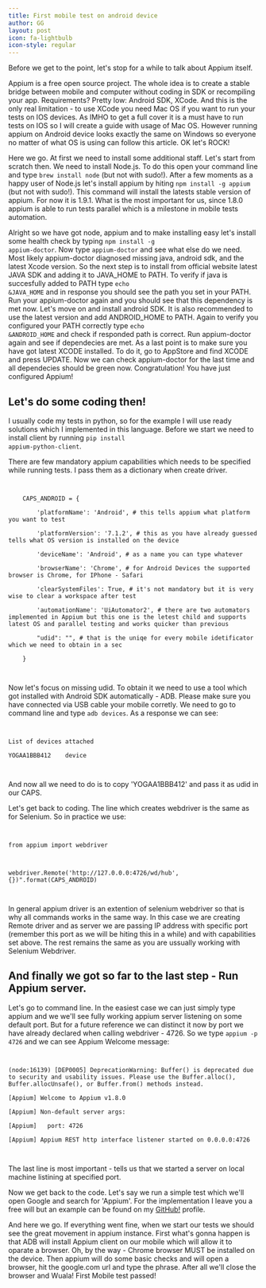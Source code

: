 ```yaml
---
title: First mobile test on android device
author: GG
layout: post
icon: fa-lightbulb
icon-style: regular
---
```


Before we get to the point, let's stop for a while to talk about Appium itself.


Appium is a free open source project. The whole idea is to create a stable bridge between mobile and computer without coding in SDK or recompiling your app. Requirements? Pretty low: Android SDK, XCode. And this is the only real limitation  - to use XCode you need Mac OS if you want to run your tests on IOS devices. As IMHO to get a full cover it is a must have to run tests on IOS so I will create a guide with usage of Mac OS. However running appium on Android device looks exactly the same on Windows so everyone no matter of what OS is using can follow this article. OK let's ROCK!

 

Here we go. At first we need to install some additional staff. Let's start from scratch then. We need to install Node.js. To do this open your command line and type <code>brew install node</code> (but not with sudo!). After a few moments as a happy user of Node.js let's install appium by hiting <code>npm install -g appium</code> (but not with sudo!). This command will install the latests stable version of appium. For now it is 1.9.1. What is the most important for us, since 1.8.0 appium is able to run tests parallel which is a milestone in mobile tests automation. 

Alright so we have got node, appium and to make installing easy let's install some health check by typing <code>npm install -g appium-doctor</code>. Now type <code>appium-doctor</code> and see what else do we need. Most likely appium-doctor diagnosed missing java, android sdk, and the latest Xcode version. So the next step is to install from official website latest JAVA SDK and adding it to JAVA_HOME to PATH. To verify if java is succesfully added to PATH type <code>echo &JAVA_HOME</code> and in response you should see the path you set in your PATH. Run your appium-doctor again and you should see that this dependency is met now. Let's move on and install android SDK. It is also recommended to use the latest version and add ANDROID_HOME to PATH. Again to verify you configured your PATH correctly type <code>echo &ANDROID_HOME</code> and check if responded path is correct. Run appium-doctor again and see if dependecies are met. As a last point is to make sure you have got latest XCODE installed. To do it, go to AppStore and find XCODE and press UPDATE. Now we can check appium-doctor for the last time and all dependecies should be green now. Congratulation! You have just configured Appium!

 

<h2>Let's do some coding then!</h2>



I usually code my tests in python, so for the example I will use ready solutions which I implemented in this language. Before we start we need to install client by running <code>pip install appium-python-client</code>.

There are few mandatory appium capabilities which needs to be specified while running tests. I pass them as a dictionary when create driver.

 <pre><code>

    CAPS_ANDROID = {

        'platformName': 'Android', # this tells appium what platform you want to test

        'platformVersion': '7.1.2', # this as you have already guessed tells what OS version is installed on the device

        'deviceName': 'Android', # as a name you can type whatever

        'browserName': 'Chrome', # for Android Devices the supported browser is Chrome, for IPhone - Safari

        'clearSystemFiles': True, # it's not mandatory but it is very wise to clear a workspace after test

        'automationName': 'UiAutomator2', # there are two automators implemented in Appium but this one is the letest child and supports latest OS and parallel testing and works quicker than previous

        "udid": "", # that is the uniqe for every mobile idetificator which we need to obtain in a sec

    }

  </code></pre>

Now let's focus on missing udid. To obtain it we need to use a tool which got installed with Android SDK automatically - ADB. Please make sure you have connected via USB cable your mobile corretly. We need to go to command line and type <code>adb devices</code>. As a response we can see:

  <pre><code>

List of devices attached

YOGAA1BBB412    device

   </code></pre>

And now all we need to do is to copy 'YOGAA1BBB412' and pass it as udid in our CAPS.

 

Let's get back to coding. The line which creates webdriver is the same as for Selenium. So in practice we use:

   <pre><code>

from appium import webdriver

 

webdriver.Remote('http://127.0.0.0:4726/wd/hub', {})".format(CAPS_ANDROID)

    </code></pre>

In general appium driver is an extention of selenium webdriver so that is why all commands works in the same way. In this case we are creating Remote driver and as server we are passing IP address with specific port (remember this port as we will be hiting this in a while) and with capabilities set above. The rest remains the same as you are ussually working with Selenium Webdriver.

 

<h2>And finally we got so far to the last step - Run Appium server.</h2>	

Let's go to command line. In the easiest case we can just simply type appium and we we'll see fully working appium server listening on some default port. But for a future reference we can distinct it now by port we have already declared when calling webdriver - 4726. So we type <code>appium -p 4726</code> and we can see Appium Welcome message:

 <pre><code>

(node:16139) [DEP0005] DeprecationWarning: Buffer() is deprecated due to security and usability issues. Please use the Buffer.alloc(), Buffer.allocUnsafe(), or Buffer.from() methods instead.

[Appium] Welcome to Appium v1.8.0

[Appium] Non-default server args:

[Appium]   port: 4726

[Appium] Appium REST http interface listener started on 0.0.0.0:4726

 </code></pre>

The last line is most important - tells us that we started a server on local machine listining at specified port.

 

Now we get back to the code. Let's say we run a simple test which we'll open Google and search for 'Appium'. For the implementation I leave you a free will but an example can be found on my <a href="https://github.com/appiumator">GitHub!</a> profile.

And here we go. If everything went fine, when we start our tests we should see the great movement in appium instance. First what's gonna happen is that ADB will install Appium client on our mobile which will allow it to oparate a browser. Oh, by the way - Chrome browser MUST be installed on the device. Then appium will do some basic checks and will open a browser, hit the google.com url and type the phrase. After all we'll close the browser and Wuala! First Mobile test passed!
